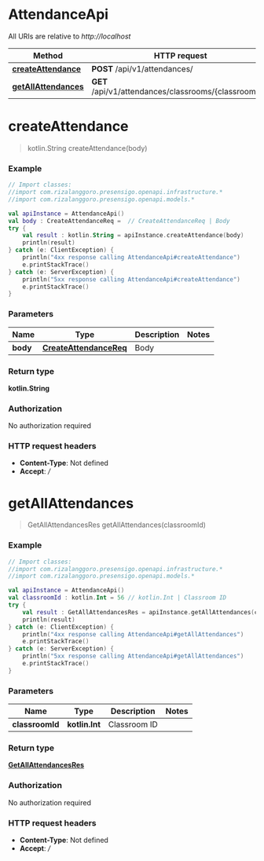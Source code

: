 # AttendanceApi

All URIs are relative to *http://localhost*

| Method | HTTP request | Description |
| ------------- | ------------- | ------------- |
| [**createAttendance**](AttendanceApi.md#createAttendance) | **POST** /api/v1/attendances/ |  |
| [**getAllAttendances**](AttendanceApi.md#getAllAttendances) | **GET** /api/v1/attendances/classrooms/{classroom_id} |  |


<a id="createAttendance"></a>
# **createAttendance**
> kotlin.String createAttendance(body)



### Example
```kotlin
// Import classes:
//import com.rizalanggoro.presensigo.openapi.infrastructure.*
//import com.rizalanggoro.presensigo.openapi.models.*

val apiInstance = AttendanceApi()
val body : CreateAttendanceReq =  // CreateAttendanceReq | Body
try {
    val result : kotlin.String = apiInstance.createAttendance(body)
    println(result)
} catch (e: ClientException) {
    println("4xx response calling AttendanceApi#createAttendance")
    e.printStackTrace()
} catch (e: ServerException) {
    println("5xx response calling AttendanceApi#createAttendance")
    e.printStackTrace()
}
```

### Parameters
| Name | Type | Description  | Notes |
| ------------- | ------------- | ------------- | ------------- |
| **body** | [**CreateAttendanceReq**](CreateAttendanceReq.md)| Body | |

### Return type

**kotlin.String**

### Authorization

No authorization required

### HTTP request headers

 - **Content-Type**: Not defined
 - **Accept**: */*

<a id="getAllAttendances"></a>
# **getAllAttendances**
> GetAllAttendancesRes getAllAttendances(classroomId)



### Example
```kotlin
// Import classes:
//import com.rizalanggoro.presensigo.openapi.infrastructure.*
//import com.rizalanggoro.presensigo.openapi.models.*

val apiInstance = AttendanceApi()
val classroomId : kotlin.Int = 56 // kotlin.Int | Classroom ID
try {
    val result : GetAllAttendancesRes = apiInstance.getAllAttendances(classroomId)
    println(result)
} catch (e: ClientException) {
    println("4xx response calling AttendanceApi#getAllAttendances")
    e.printStackTrace()
} catch (e: ServerException) {
    println("5xx response calling AttendanceApi#getAllAttendances")
    e.printStackTrace()
}
```

### Parameters
| Name | Type | Description  | Notes |
| ------------- | ------------- | ------------- | ------------- |
| **classroomId** | **kotlin.Int**| Classroom ID | |

### Return type

[**GetAllAttendancesRes**](GetAllAttendancesRes.md)

### Authorization

No authorization required

### HTTP request headers

 - **Content-Type**: Not defined
 - **Accept**: */*


